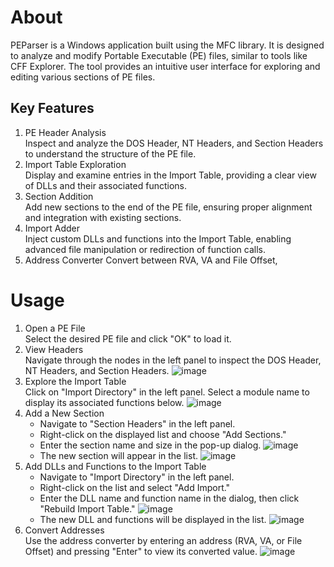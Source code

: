 # About
PEParser is a Windows application built using the MFC library. It is designed to analyze and modify Portable Executable (PE) files, similar to tools like CFF Explorer. The tool provides an intuitive user interface for exploring and editing various sections of PE files.
## Key Features
1. PE Header Analysis<br>
   Inspect and analyze the DOS Header, NT Headers, and Section Headers to understand the structure of the PE file.
2. Import Table Exploration <br>
   Display and examine entries in the Import Table, providing a clear view of DLLs and their associated functions.
3. Section Addition<br>
   Add new sections to the end of the PE file, ensuring proper alignment and integration with existing sections.
4. Import Adder <br>
  Inject custom DLLs and functions into the Import Table, enabling advanced file manipulation or redirection of function calls.
5. Address Converter
  Convert between RVA, VA and File Offset,
# Usage
1. Open a PE File<br>
   Select the desired PE file and click "OK" to load it.
2. View Headers<br>
   Navigate through the nodes in the left panel to inspect the DOS Header, NT Headers, and Section Headers.
![image](https://github.com/user-attachments/assets/f1486a90-91d7-4407-91e2-ff5d5cf58046)
3. Explore the Import Table<br>
   Click on "Import Directory" in the left panel. Select a module name to display its associated functions below.
   ![image](https://github.com/user-attachments/assets/8c4e6040-9fb9-4488-8463-872400a67998)
4. Add a New Section
   - Navigate to "Section Headers" in the left panel.
   - Right-click on the displayed list and choose "Add Sections."
   - Enter the section name and size in the pop-up dialog.
   ![image](https://github.com/user-attachments/assets/0cfd0b6d-af34-461f-a952-60efba6dc366)
   - The new section will appear in the list.
   ![image](https://github.com/user-attachments/assets/e2035a8c-726e-430f-94f9-13b62b5b4843)
5. Add DLLs and Functions to the Import Table
   - Navigate to "Import Directory" in the left panel.
   - Right-click on the list and select "Add Import."
   - Enter the DLL name and function name in the dialog, then click "Rebuild Import Table."
   ![image](https://github.com/user-attachments/assets/ec784210-eb41-4000-89e1-12daa165d734)
   - The new DLL and functions will be displayed in the list.
   ![image](https://github.com/user-attachments/assets/7e2f2c59-1ad5-4b3d-9bc0-d28979645f48)
6. Convert Addresses <br>
   Use the address converter by entering an address (RVA, VA, or File Offset) and pressing "Enter" to view its converted value.
   ![image](https://github.com/user-attachments/assets/9e2ccbb5-ed56-41f4-81fe-fb51a88ad02d)

   
   
